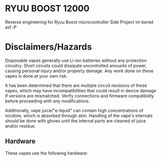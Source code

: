 # RYUU BOOST 12000
Reverse engineering for Ryuu Boost microcontroller
Side Project im bored asf :P

# Disclaimers/Hazards
Disposable vapes generally use Li-ion batteries without any protection circuitry. Short circuits could dissipate uncontrolled amounts of power, causing personal injury and/or property damage. Any work done on these vapes is done at your own risk.

It has been determined that there are multiple circuit revisions of these vapes, which may have incompatibilities that could result in device damage if versions are mismatched. Verify connections and firmware compatibility before proceeding with any modifications.

Additionally, vape juice/"e-liquid" can contain high concentrations of nicotine, which is absorbed through skin. Handling of the vape's internals should be done with gloves until the internal parts are cleaned of juice and/or residue.

## Hardware
These vapes use the following hardware:
